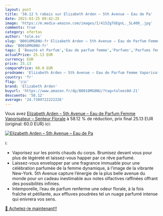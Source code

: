 ```yaml
---
layout: post
title: '58.12 % rabais sur Elizabeth Arden – 5th Avenue – Eau de Pa'
date: 2021-03-25 09:42:25
image: 'https://m.media-amazon.com/images/I/415Zg7GEgnL._SL400_.jpg'
comments: true
category: ofertas
author: 'tole.es'
slug: 'B0010MG8NU-fr Elizabeth Arden – 5th Avenue – Eau de Parfum Femme...'
sku: 'B0010MG8NU-fr'
tags: [ 'Beauté et Parfum','Eau de parfum femme','Parfums','Parfums femme','elizabeth arden', ]
actualPrice: 25.13 EUR
currency: EUR
price: 25.13
comparePrice: 60.0 EUR
prodname: 'Elizabeth Arden – 5th Avenue – Eau de Parfum Femme Vaporisateur – Senteur Florale'
country: 'fr'
flag: '🇫🇷'
brand: 'Elizabeth Arden'
buyurl: 'https://www.amazon.fr/dp/B0010MG8NU/?tag=tolees0d-21'
descuento: '58.12'
average: '24.7309722222226'
---
```


Vous avez [Elizabeth Arden – 5th Avenue – Eau de Parfum Femme Vaporisateur – Senteur Florale](https://www.amazon.fr/dp/B0010MG8NU/?tag=tolees0d-21)  à  58.12 % de réduction, prix final  25.13 EUR (original: 60.0 EUR) ici:

[![Elizabeth Arden – 5th Avenue – Eau de Pa](https://m.media-amazon.com/images/I/415Zg7GEgnL._SL400_.jpg)](https://www.amazon.fr/dp/B0010MG8NU/?tag=tolees0d-21)

ℹ️:

- Vaporisez sur les points chauds du corps. Brumisez devant vous pour plus de légèreté et laissez-vous happer par ce rêve parfumé.
- Laissez-vous envelopper par une fragrance immuable pour une célébration parfumée de la femme dynamique, à l’image de la vibrante New-York. 5th Avenue capture l’énergie de la plus belle avenue du monde pour un cadeau inestimable aux notes olfactives raffinées offrant des possibilités infinies.
- Intemporelle, l’eau de parfum renferme une odeur florale, à la fois fraîche et pétillante, aux effluves poudrées tel un nuage parfumé intense qui enivrera vos sens.

[🛒 Achetez-le maintenant!!](https://www.amazon.fr/dp/B0010MG8NU/?tag=tolees0d-21)
